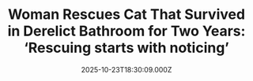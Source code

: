 ---
title: "Woman Rescues Cat That Survived in Derelict Bathroom for Two Years: ‘Rescuing starts with noticing’"
date: 2025-10-23T18:30:09.000Z
category: Human Kindness
externalLink: "https://www.goodnewsnetwork.org/woman-rescues-cat-that-survived-in-derelict-bathroom-for-two-years-rescuing-starts-with-noticing/"
image: ""
excerpt: "A British woman recently rescued an abandoned housecat who had been living for 2 years in a derelict bathroom, and is arranging to fly the “gentle” animal back to the UK. Hobbyist animal rescuer Chiku Singh was sent a picture of the long-haired cat by a stranger and drove out to Abu Dhabi on August […] The post Woman Rescues…"
---